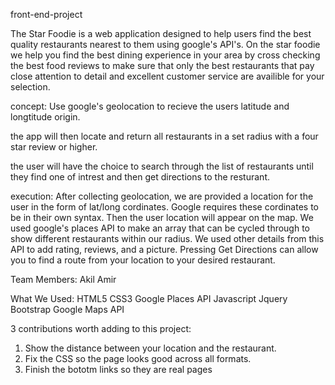 front-end-project

The Star Foodie is a web application designed to help users find the best quality restaurants nearest to them using google's API's. On the star foodie we help you find the best dining experience in your area by cross checking the best food reviews to make sure that only the best restaurants that pay close attention to detail and excellent customer service are availible for your selection.

concept:
Use google's geolocation to recieve the users latitude and longtitude origin.

the app will then locate and return all restaurants in a set radius with a four star review or higher.

the user will have the choice to search through the list of restaurants until they find one of intrest and then get directions to the resturant.

execution:
After collecting geolocation, we are provided a location for the user in the form of lat/long cordinates.  Google requires these cordinates to be in their own syntax.  Then the user location will appear on the map.  We used google's places API to make an array that can be cycled through to show different restaurants within our radius.  We used other details from this API to add rating, reviews, and a picture.  Pressing Get Directions can allow you to find a route from your location to your desired restaurant.

Team Members:
Akil
Amir

What We Used:
HTML5
CSS3
Google Places API
Javascript
Jquery
Bootstrap
Google Maps API

3 contributions worth adding to this project:
1. Show the distance between your location and the restaurant.
2. Fix the CSS so the page looks good across all formats.
3. Finish the bototm links so they are real pages
